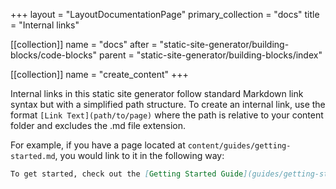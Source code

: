+++
layout = "LayoutDocumentationPage"
primary_collection = "docs"
title = "Internal links"

[[collection]]
name = "docs"
after = "static-site-generator/building-blocks/code-blocks"
parent = "static-site-generator/building-blocks/index"

[[collection]]
name = "create_content"
+++

Internal links in this static site generator follow standard Markdown link syntax but with a simplified path structure. To create an internal link, use the format `[Link Text](path/to/page)` where the path is relative to your content folder and excludes the .md file extension.

For example, if you have a page located at `content/guides/getting-started.md`, you would link to it in the following way: 

```markdown
To get started, check out the [Getting Started Guide](guides/getting-started).
```
